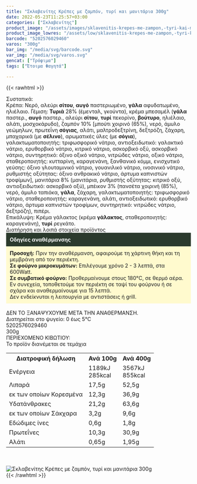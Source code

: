 ```yaml
---
title: "Σκλαβενίτης Κρέπες με ζαμπόν, τυρί και μανιτάρια 300g"
date: 2022-05-23T11:25:57+03:00
categories: ["Σκλαβενίτης"]
product_image: "/assets/images/sklavenitis-krepes-me-zampon,-tyri-kai-manitaria-300g.jpg"
product_image_lowres: "/assets/low/sklavenitis-krepes-me-zampon,-tyri-kai-manitaria-300g.jpg"
barcode: "5202576029460"
varos: "300g"
bar_img: "/media/svg/barcode.svg"
var_img: "/media/svg/varos.svg"
gencat: ["Τρόφιμα"]
tags: ["Έτοιμα Φαγητά"]

---
```

{{< rawhtml >}}

<div class="sload534"><div class="product"><div id="sistatika">Συστατικά:</div><div class="alltext">Κρέπα: Nερό, αλεύρι <b>σίτου</b>, <b>αυγό</b> παστεριωμένο, <b>γάλα</b> αφυδατωμένο, ηλιέλαιο. Γέμιση: <b>Τυριά</b> 28% (έμενταλ, γκούντα), κρέμα μπεσαμέλ (<b>γάλα</b> παστερ., <b>αυγό</b> παστερ., αλεύρι <b>σίτου</b>, <b>τυρί</b> πεκορίνο, <b>βούτυρο</b>, ηλιέλαιο, αλάτι, μοσχοκάρυδο), ζαμπόν 10% [μπούτι χοιρινό (65%), νερό, άμυλο γεώμηλων, πρωτεΐνη <b>σόγιας</b>, αλάτι, μαλτροδεξτρίνη, δεξτρόζη, ζάχαρη, μπαχαρικά (με <b>σέλινο</b>), αρωματικές ύλες (με <b>σόγια</b>), γαλακτωματοποιητής: τριφωσφορικό νάτριο, αντιοξειδωτικό: γαλακτικό νάτριο, ερυθορβικό νάτριο, κιτρικό νάτριο, ασκορβικό οξύ, ασκορβικό νάτριο, συντηρητικό: όξινο οξικό νάτριο, νιτρώδες νάτριο, οξικό νάτριο, σταθεροποιητής: κυτταρίνη, καραγενάνη, ξανθανικό κόμμι, ενισχυτικό γεύσης: όξινο γλουταμινικό νάτριο, γουανιλικό νάτριο, ινοσινικό νάτριο, ρυθμιστής οξύτητας: όξινο ανθρακικό νάτριο, άρτυμα καπνιστών τροφίμων], μανιτάρια 8% (μανιτάρια, ρυθμιστής οξύτητας: κιτρικό οξύ, αντιοξειδωτικό: ασκορβικό οξύ), μπέικον 3% (πανσέτα χοιρινή (85%), νερό, άμυλο ταπιόκα, <b>γάλα</b>, ζάχαρη, γαλακτωματοποιητής: τριφωσφορικό νάτριο, σταθεροποιητής: καραγενάνη, αλάτι, αντιοξειδωτικό: ερυθορβικό νάτριο, άρτυμα καπνιστών τροφίμων, συντηρητικό: νιτρώδες νάτριο, δεξτρόζη), πιπέρι.<br>Επικάλυψη: Κρέμα γάλακτος (κρέμα <b>γάλακτος</b>, σταθεροποιητής: καραγενάνη), <b>τυρί</b> ρεγκάτο.</div><div id="loipa">Διατήρηση και λοιπά στοιχεία προϊόντος</div><div class="alltext"><div style="background:#2b3a2d;padding:10px;color:#fff"><b>Οδηγίες αναθέρμανσης</b></div><div style="background:#ffface;padding:10px;"><b>Προσοχή:</b> Πριν την αναθέρμανση, αφαιρούμε τη χάρτινη θήκη και τη μεμβράνη από τον περιέκτη.<br><b>Σε φούρνο μικροκυμάτων:</b> Επιλέγουμε χρόνο 2 - 3 λεπτά, στα 600Watt.<br><b>Σε συμβατικό φούρνο:</b> Προθερμαίνουμε στους 180°C, σε θερμό αέρα. Εν συνεχεία, τοποθετούμε τον περιέκτη σε ταψί του φούρνου ή σε σχάρα και αναθερμαίνουμε για 15 λεπτά.<br>Δεν ενδείκνυται η λειτουργία με αντιστάσεις ή grill.</div><br>ΔΕΝ ΤΟ ΞΑΝΑΨΥΧΟΥΜΕ ΜΕΤΑ ΤΗΝ ΑΝΑΘΕΡΜΑΝΣΗ.<br>Διατηρείται στο ψυγείο: 0 έως 5°C<br></div><div id="barcode"><div id="barimage1"></div><span id="bartext">5202576029460</span></div><div id="varos"><div id="varosimage1"></div><span id="varostext">300g</span></div><div id="kivotio">ΠΕΡΙΕΧΟΜΕΝΟ ΚΙΒΩΤΙΟΥ:<br>Το προϊόν διανέμεται σε τεμάχια</div><div class="tabout"><table id="diatable"><tbody><tr><th>Διατροφική δήλωση</th><th>Ανά 100g</th><th>Ανά 400g</th></tr><tr><td class="texr2">Ενέργεια</td><td class="texr">1189kJ<br>285kcal</td><td class="texr">3567kJ<br>855kcal</td></tr><tr><td class="texr2">Λιπαρά</td><td class="texr">17,5g</td><td class="texr">52,5g</td></tr><tr><td class="gray">εκ των οποίων Κορεσµένα</td><td class="gray2">12,3g</td><td class="gray2">36,9g</td></tr><tr><td class="texr2">Yδατάνθρακες</td><td class="texr">21,2g</td><td class="texr">63,6g</td></tr><tr><td class="gray">εκ των οποίων Σάκχαρα</td><td class="gray2">3,2g</td><td class="gray2">9,6g</td></tr><tr><td class="texr2">Eδώδιμες ίνες</td><td class="texr">0,6g</td><td class="texr">1,8g</td></tr><tr><td class="texr2">Πρωτεΐνες</td><td class="texr">10,3g</td><td class="texr">30,9g</td></tr><tr><td class="texr2">Αλάτι</td><td class="texr">0,65g</td><td class="texr">1,95g</td></tr></tbody></table></div><br><br><div class="pimg"><img alt="Σκλαβενίτης Κρέπες με ζαμπόν, τυρί και μανιτάρια 300g" title="Σκλαβενίτης Κρέπες με ζαμπόν, τυρί και μανιτάρια 300g" src="/assets/images/sklavenitis-krepes-me-zampon,-tyri-kai-manitaria-300g.jpg"></div></div></div>
{{< /rawhtml >}}


